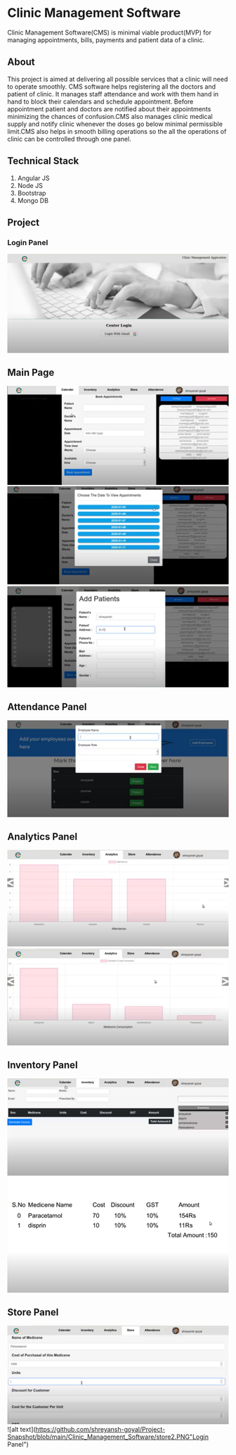 # Clinic Management Software
Clinic Management Software(CMS) is minimal viable product(MVP) for managing appointments, bills, payments and patient data of a clinic. 
## About
This project is aimed at delivering all possible services that a clinic will need to operate smoothly.
CMS software helps registering all the doctors and patient of clinic. It manages staff attendance and work with them hand in hand to block their calendars and schedule appointment. Before appointment patient and doctors are notified about their appointments minimizing the chances of confusion.CMS also manages clinic medical supply and notify clinic whenever the doses go below minimal permissible limit.CMS also helps in smooth billing operations so the all the operations of clinic can be controlled through one panel.

## Technical Stack
1. Angular JS
2. Node JS
3. Bootstrap
4. Mongo DB

## Project 

### Login Panel
![alt text](https://github.com/shreyansh-goyal/Project-Snapshot/blob/main/Clinic_Management_Software/Login1.PNG "Login Panel")

## Main Page
![alt text](https://github.com/shreyansh-goyal/Project-Snapshot/blob/main/Clinic_Management_Software/Mainpage.PNG "Login Panel")
![alt text](https://github.com/shreyansh-goyal/Project-Snapshot/blob/main/Clinic_Management_Software/MainPage2.PNG "Login Panel")
![alt text](https://github.com/shreyansh-goyal/Project-Snapshot/blob/main/Clinic_Management_Software/add%20Patient.PNG "Login Panel")

## Attendance Panel
![alt text](https://github.com/shreyansh-goyal/Project-Snapshot/blob/main/Clinic_Management_Software/Attendance.PNG "Login Panel")

## Analytics Panel
![alt text](https://github.com/shreyansh-goyal/Project-Snapshot/blob/main/Clinic_Management_Software/Attendance2.PNG "Login Panel")
![alt text](https://github.com/shreyansh-goyal/Project-Snapshot/blob/main/Clinic_Management_Software/Analytics.PNG "Login Panel")

## Inventory Panel
![alt text](https://github.com/shreyansh-goyal/Project-Snapshot/blob/main/Clinic_Management_Software/inventory.PNG "Login Panel")
![alt text](https://github.com/shreyansh-goyal/Project-Snapshot/blob/main/Clinic_Management_Software/invoice.PNG "Login Panel")

## Store Panel
![alt text](https://github.com/shreyansh-goyal/Project-Snapshot/blob/main/Clinic_Management_Software/store.PNG "Login Panel")
![alt text](https://github.com/shreyansh-goyal/Project-Snapshot/blob/main/Clinic_Management_Software/store2.PNG"Login Panel")
